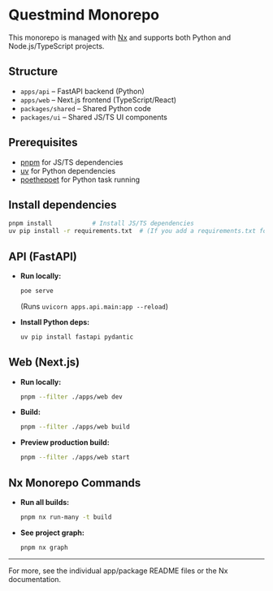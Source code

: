 # Questmind Monorepo

This monorepo is managed with [Nx](https://nx.dev/) and supports both Python and Node.js/TypeScript projects.

## Structure

- `apps/api` – FastAPI backend (Python)
- `apps/web` – Next.js frontend (TypeScript/React)
- `packages/shared` – Shared Python code
- `packages/ui` – Shared JS/TS UI components

## Prerequisites

- [pnpm](https://pnpm.io/) for JS/TS dependencies
- [uv](https://github.com/astral-sh/uv) for Python dependencies
- [poethepoet](https://github.com/nat-n/poethepoet) for Python task running

## Install dependencies

```bash
pnpm install           # Install JS/TS dependencies
uv pip install -r requirements.txt  # (If you add a requirements.txt for Python shared deps)
```

## API (FastAPI)

- **Run locally:**
  ```bash
  poe serve
  ```
  (Runs `uvicorn apps.api.main:app --reload`)

- **Install Python deps:**
  ```bash
  uv pip install fastapi pydantic
  ```

## Web (Next.js)

- **Run locally:**
  ```bash
  pnpm --filter ./apps/web dev
  ```

- **Build:**
  ```bash
  pnpm --filter ./apps/web build
  ```

- **Preview production build:**
  ```bash
  pnpm --filter ./apps/web start
  ```

## Nx Monorepo Commands

- **Run all builds:**
  ```bash
  pnpm nx run-many -t build
  ```
- **See project graph:**
  ```bash
  pnpm nx graph
  ```

---

For more, see the individual app/package README files or the Nx documentation.